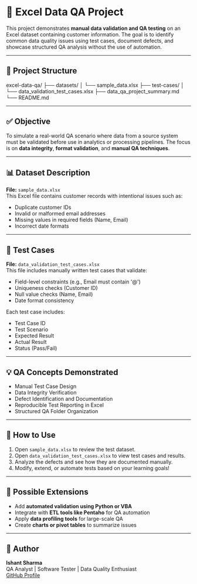 # 🧪 Excel Data QA Project

This project demonstrates **manual data validation and QA testing** on an Excel dataset containing customer information. The goal is to identify common data quality issues using test cases, document defects, and showcase structured QA analysis without the use of automation.

---

## 📂 Project Structure

excel-data-qa/
├── datasets/
│ └── sample_data.xlsx
├── test-cases/
│ └── data_validation_test_cases.xlsx
├── data_qa_project_summary.md
└── README.md

---

## ✅ Objective

To simulate a real-world QA scenario where data from a source system must be validated before use in analytics or processing pipelines. The focus is on **data integrity**, **format validation**, and **manual QA techniques**.

---

## 📊 Dataset Description

**File:** `sample_data.xlsx`  
This Excel file contains customer records with intentional issues such as:
- Duplicate customer IDs
- Invalid or malformed email addresses
- Missing values in required fields (Name, Email)
- Incorrect date formats

---

## 🧾 Test Cases

**File:** `data_validation_test_cases.xlsx`  
This file includes manually written test cases that validate:
- Field-level constraints (e.g., Email must contain '@')
- Uniqueness checks (Customer ID)
- Null value checks (Name, Email)
- Date format consistency

Each test case includes:
- Test Case ID
- Test Scenario
- Expected Result
- Actual Result
- Status (Pass/Fail)

---

## 💡 QA Concepts Demonstrated

- Manual Test Case Design
- Data Integrity Verification
- Defect Identification and Documentation
- Reproducible Test Reporting in Excel
- Structured QA Folder Organization

---

## 🚀 How to Use

1. Open `sample_data.xlsx` to review the test dataset.
2. Open `data_validation_test_cases.xlsx` to view test cases and results.
3. Analyze the defects and see how they are documented manually.
4. Modify, extend, or automate tests based on your learning goals!

---

## 🔄 Possible Extensions

- Add **automated validation using Python or VBA**
- Integrate with **ETL tools like Pentaho** for QA automation
- Apply **data profiling tools** for large-scale QA
- Create **charts or pivot tables** to summarize issues

---

## 🙌 Author

**Ishant Sharma**  
QA Analyst | Software Tester | Data Quality Enthusiast  
[GitHub Profile](https://github.com/ishantsharma1994)
